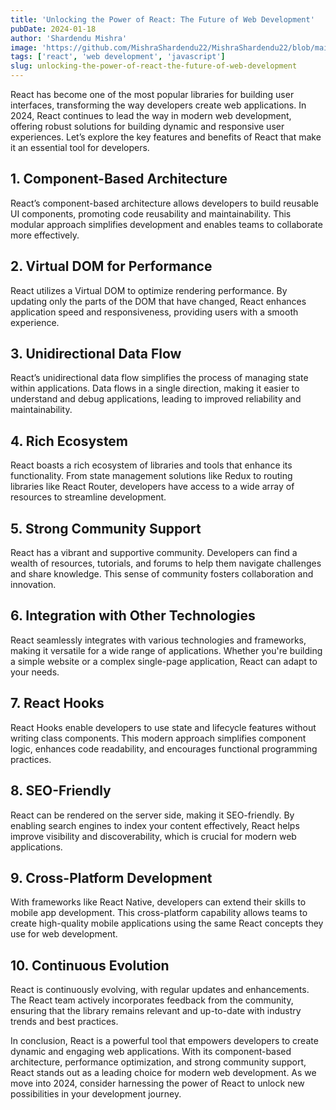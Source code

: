 ```yaml
---
title: 'Unlocking the Power of React: The Future of Web Development'
pubDate: 2024-01-18
author: 'Shardendu Mishra'
image: 'https://github.com/MishraShardendu22/MishraShardendu22/blob/main/react-svgrepo-com.png?raw=true'
tags: ['react', 'web development', 'javascript']
slug: unlocking-the-power-of-react-the-future-of-web-development
---
```


React has become one of the most popular libraries for building user interfaces, transforming the way developers create web applications. In 2024, React continues to lead the way in modern web development, offering robust solutions for building dynamic and responsive user experiences. Let’s explore the key features and benefits of React that make it an essential tool for developers.

## **1. Component-Based Architecture**

React’s component-based architecture allows developers to build reusable UI components, promoting code reusability and maintainability. This modular approach simplifies development and enables teams to collaborate more effectively.

## **2. Virtual DOM for Performance**

React utilizes a Virtual DOM to optimize rendering performance. By updating only the parts of the DOM that have changed, React enhances application speed and responsiveness, providing users with a smooth experience.

## **3. Unidirectional Data Flow**

React’s unidirectional data flow simplifies the process of managing state within applications. Data flows in a single direction, making it easier to understand and debug applications, leading to improved reliability and maintainability.

## **4. Rich Ecosystem**

React boasts a rich ecosystem of libraries and tools that enhance its functionality. From state management solutions like Redux to routing libraries like React Router, developers have access to a wide array of resources to streamline development.

## **5. Strong Community Support**

React has a vibrant and supportive community. Developers can find a wealth of resources, tutorials, and forums to help them navigate challenges and share knowledge. This sense of community fosters collaboration and innovation.

## **6. Integration with Other Technologies**

React seamlessly integrates with various technologies and frameworks, making it versatile for a wide range of applications. Whether you're building a simple website or a complex single-page application, React can adapt to your needs.

## **7. React Hooks**

React Hooks enable developers to use state and lifecycle features without writing class components. This modern approach simplifies component logic, enhances code readability, and encourages functional programming practices.

## **8. SEO-Friendly**

React can be rendered on the server side, making it SEO-friendly. By enabling search engines to index your content effectively, React helps improve visibility and discoverability, which is crucial for modern web applications.

## **9. Cross-Platform Development**

With frameworks like React Native, developers can extend their skills to mobile app development. This cross-platform capability allows teams to create high-quality mobile applications using the same React concepts they use for web development.

## **10. Continuous Evolution**

React is continuously evolving, with regular updates and enhancements. The React team actively incorporates feedback from the community, ensuring that the library remains relevant and up-to-date with industry trends and best practices.

In conclusion, React is a powerful tool that empowers developers to create dynamic and engaging web applications. With its component-based architecture, performance optimization, and strong community support, React stands out as a leading choice for modern web development. As we move into 2024, consider harnessing the power of React to unlock new possibilities in your development journey.